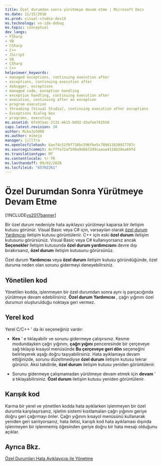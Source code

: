 ```yaml
---
title: Özel durumdan sonra yürütmeye devam etme | Microsoft Docs
ms.date: 11/15/2016
ms.prod: visual-studio-dev14
ms.technology: vs-ide-debug
ms.topic: conceptual
dev_langs:
- FSharp
- VB
- CSharp
- C++
- JScript
- VB
- CSharp
- C++
helpviewer_keywords:
- managed exceptions, continuing execution after
- exceptions, continuing execution after
- debugger, exceptions
- managed code, exception handling
- exception handling, continuing execution after
- execution, continuing after an exception
- program execution
- threading [Visual Studio], continuing execution after exceptions
- Exceptions dialog box
- programs, executing
ms.assetid: 6fe97aac-2131-4615-bd92-d3afee741558
caps.latest.revision: 30
author: MikeJo5000
ms.author: mikejo
manager: jillfra
ms.openlocfilehash: 6ae74c51f0f738bc596fbe5c789011630927707c
ms.sourcegitcommit: 6cfffa72af599a9d667249caaaa411bb28ea69fd
ms.translationtype: MT
ms.contentlocale: tr-TR
ms.lasthandoff: 09/02/2020
ms.locfileid: "65702261"
---
```

# <a name="continuing-execution-after-an-exception"></a>Özel Durumdan Sonra Yürütmeye Devam Etme
[!INCLUDE[vs2017banner](../includes/vs2017banner.md)]

Bir özel durum nedeniyle hata ayıklayıcı yürütmeyi kaparsa bir iletişim kutusu görünür. Visual Basic veya C# için, varsayılan olarak [özel durum Yardımcısı](https://msdn.microsoft.com/library/992892ac-9d52-44cc-bf09-b44bfc5befeb) iletişim kutusu görüntülenir. C++ için eski **özel durum** iletişim kutusunu görürsünüz. Visual Basic veya C# kullanıyorsanız ancak **Seçenekler** Iletişim kutusunda **özel durum yardımcısını** devre dışı bırakırsanız, **özel durum** iletişim kutusunu görürsünüz.  
  
 Özel durum **Yardımcısı** veya **özel durum** iletişim kutusu göründüğünde, özel duruma neden olan sorunu gidermeyi deneyebilirsiniz.  
  
## <a name="managed-code"></a>Yönetilen kod  
 Yönetilen kodda, işlenmeyen bir özel durumdan sonra aynı iş parçacığında yürütmeye devam edebilirsiniz. **Özel durum Yardımcısı** , çağrı yığınını özel durumun oluşturulduğu noktaya geri vermez.  
  
## <a name="native-code"></a>Yerel kod  
 Yerel C/C++ ' da iki seçeneğiniz vardır:  
  
- **Kes** ' e tıklayabilir ve sorunu gidermeye çalışırsınız. Kesme modundayken çağrı yığınını, **çağrı yığını** penceresinde bir çerçeveye sağ tıklayıp kısayol menüsünde **Bu çerçeveye geri dön** seçeneğini belirleyerek aşağı doğru taşıyabilirsiniz. Hata ayıklamaya devam ettiğinizde, sorunu düzeltmediyse **özel durum** iletişim kutusu tekrar görünür. Aksi takdirde, **özel durum** iletişim kutusu yeniden görüntülenir.  
  
- Sorunu gidermeye çalışmamadan yürütmeye devam etmek için **devam** ' a tıklayabilirsiniz. **Özel durum** iletişim kutusu yeniden görüntülenir.  
  
## <a name="mixed-code"></a>Karışık kod  
 Karma bir yerel ve yönetilen kodda hata ayıklarken işlenmeyen bir özel durumla karşılaşırsanız, işletim sistemi kısıtlamaları çağrı yığınını geriye doğru geri çağırmayı önler. Çağrı yığınını kısayol menüsünü kullanarak yeniden geri sarılıyorsanız, hata iletisi, karışık kod hata ayıklaması dışında işlenmeyen bir işlenmemiş öğesinden geriye doğru bir hata mesajı olduğunu açıklar.  
  
## <a name="see-also"></a>Ayrıca Bkz.  
 [Özel Durumları Hata Ayıklayıcısı ile Yönetme](../debugger/managing-exceptions-with-the-debugger.md)
